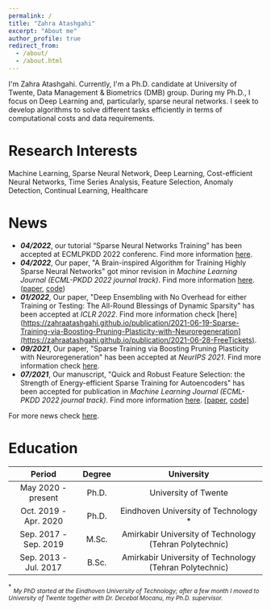 ```yaml
---
permalink: /
title: "Zahra Atashgahi"
excerpt: "About me"
author_profile: true
redirect_from: 
  - /about/
  - /about.html
---
```


I'm Zahra Atashgahi. Currently, I'm a Ph.D. candidate at University of Twente, Data Management & Biometrics (DMB) group. During my Ph.D., I focus on Deep Learning and, particularly, sparse neural networks. I seek to develop algorithms to solve different tasks efficiently in terms of computational costs and data requirements.


Research Interests
======

Machine Learning, Sparse Neural Network, Deep Learning, Cost-efficient Neural Networks, Time Series Analysis, Feature Selection, Anomaly Detection, Continual Learning, Healthcare


News
======
- ***04/2022***, our tutorial “Sparse Neural Networks Training” has been accepted at ECMLPKDD 2022 conferenc. Find more information [here](https://sites.google.com/view/ecmlpkdd2022--sparse-training/home).
-  ***04/2022***, Our paper, "A Brain-inspired Algorithm for Training Highly Sparse Neural Networks" got minor revision in *Machine Learning Journal (ECML-PKDD 2022 journal track)*.  Find more information [here](https://zahraatashgahi.github.io/publication/2022-01-01-CTRE). ([paper](https://arxiv.org/abs/1903.07138), [code](https://github.com/zahraatashgahi/CTRE))
- ***01/2022***, Our paper, "Deep Ensembling with No Overhead for either Training or Testing: The All-Round Blessings of Dynamic Sparsity" has been accepted at *ICLR 2022*. Find more information check [here](https://zahraatashgahi.github.io/publication/2021-06-19-Sparse-Training-via-Boosting-Pruning-Plasticity-with-Neuroregeneration](https://zahraatashgahi.github.io/publication/2021-06-28-FreeTickets). 
- ***09/2021***, Our paper, "Sparse Training via Boosting Pruning Plasticity with Neuroregeneration" has been accepted at *NeurIPS 2021*. Find more information check [here](https://zahraatashgahi.github.io/publication/2021-06-19-Sparse-Training-via-Boosting-Pruning-Plasticity-with-Neuroregeneration). 
- ***07/2021***, Our manuscript, "Quick and Robust Feature Selection: the Strength of Energy-efficient Sparse Training for Autoencoders" has been accepted for publication in *Machine Learning Journal (ECML-PKDD 2022 journal track)*. Find more information [here](https://zahraatashgahi.github.io/publication/2020-12-01-QuickSelection).  [[paper](https://arxiv.org/abs/2012.00560), [code](https://github.com/zahraatashgahi/QuickSelection)]

For more news check [here](https://zahraatashgahi.github.io/news/).


Education
======


|         Period        | Degree |                        University                       |
|:---------------------:|:------:|:-------------------------------------------------------:|
| May 2020 - present    | Ph.D.  | University of Twente                                    |
| Oct. 2019 - Apr. 2020 | Ph.D.  | Eindhoven University of Technology *                    |
| Sep. 2017 - Sep. 2019 | M.Sc.  | Amirkabir University of Technology (Tehran Polytechnic) |
| Sep. 2013 - Jul. 2017 | B.Sc.  | Amirkabir University of Technology (Tehran Polytechnic) |



<sup>*</sup> <sub>*My PhD started at the Eindhoven University of Technology; after a few month I moved to University of Twente together with Dr. Decebal Mocanu, my Ph.D. supervisor.*</sub>

